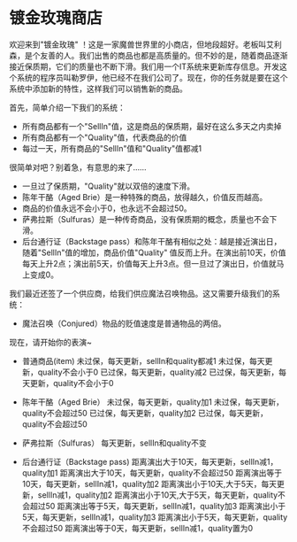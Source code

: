 # 镀金玫瑰商店

欢迎来到"镀金玫瑰"
！这是一家魔兽世界里的小商店，但地段超好。老板叫艾利森，是个友善的人。我们出售的商品也都是高质量的。但不妙的是，随着商品逐渐接近保质期，它们的质量也不断下滑。我们用一个IT系统来更新库存信息。开发这个系统的程序员叫勒罗伊，他已经不在我们公司了。现在，你的任务就是要在这个系统中添加新的特性，这样我们可以销售新的商品。

首先，简单介绍一下我们的系统：

* 所有商品都有一个"SellIn"值，这是商品的保质期，最好在这么多天之内卖掉
* 所有商品都有一个"Quality"值，代表商品的价值
* 每过一天，所有商品的"SellIn"值和"Quality"值都减1

很简单对吧？别着急，有意思的来了……

* 一旦过了保质期，"Quality"就以双倍的速度下滑。
* 陈年干酪（Aged Brie）是一种特殊的商品，放得越久，价值反而越高。
* 商品的价值永远不会小于0，也永远不会超过50。
* 萨弗拉斯（Sulfuras）是一种传奇商品，没有保质期的概念，质量也不会下滑。
* 后台通行证（Backstage pass）和陈年干酪有相似之处：越是接近演出日，随着"SellIn"值的增加，商品价值"Quality"
  值反而上升。在演出前10天，价值每天上升2点；演出前5天，价值每天上升3点。但一旦过了演出日，价值就马上变成0。

我们最近还签了一个供应商，给我们供应魔法召唤物品。这又需要升级我们的系统：

* 魔法召唤（Conjured）物品的贬值速度是普通物品的两倍。

现在，请开始你的表演~

* 普通商品(item)
  未过保，每天更新，sellIn和quality都减1 
  未过保，每天更新，quality不会小于0
  已过保，每天更新，quality减2
  已过保，每天更新，每天更新，quality不会小于0

* 陈年干酪（Aged Brie）
  未过保，每天更新，quality加1
  未过保，每天更新，quality不会超过50 
  已过保，每天更新，quality加2
  已过保，每天更新，quality不会超过50

* 萨弗拉斯（Sulfuras）
  每天更新，sellIn和quality不变

* 后台通行证（Backstage pass)
  距离演出大于10天，每天更新，sellIn减1，quality加1
  距离演出大于10天，每天更新，quality不会超过50
  距离演出等于10天，每天更新，sellIn减1，quality加2
  距离演出小于10天,大于5天，每天更新，sellIn减1，quality加2
  距离演出小于10天,大于5天，每天更新，quality不会超过50
  距离演出等于5天，每天更新，sellIn减1，quality加3
  距离演出小于5天，每天更新，sellIn减1，quality加3
  距离演出小于5天，每天更新，quality不会超过50
  距离演出等于0天，每天更新，sellIn减1，quality置为0
